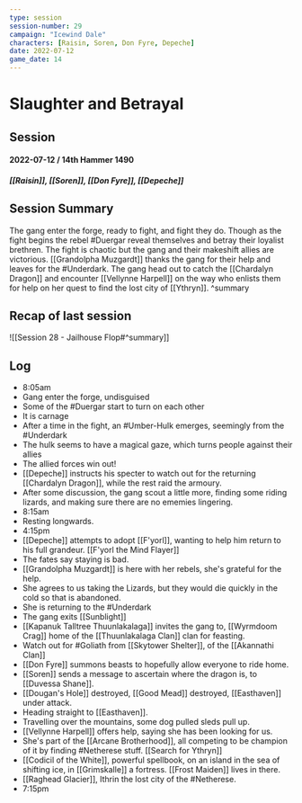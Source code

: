 ```yaml
---
type: session
session-number: 29
campaign: "Icewind Dale"
characters: [Raisin, Soren, Don Fyre, Depeche]
date: 2022-07-12
game_date: 14
---
```


# Slaughter and Betrayal
## Session 
#### 2022-07-12 / 14th Hammer 1490
##### [[Raisin]], [[Soren]], [[Don Fyre]], [[Depeche]]

## Session Summary
The gang enter the forge, ready to fight, and fight they do. Though as the fight begins the rebel #Duergar reveal themselves and betray their loyalist brethren. The fight is chaotic but the gang and their makeshift allies are victorious.
[[Grandolpha Muzgardt]] thanks the gang for their help and leaves for the #Underdark. The gang head out to catch the [[Chardalyn Dragon]] and encounter [[Vellynne Harpell]] on the way who enlists them for help on her quest to find the lost city of [[Ythryn]].
^summary

## Recap of last session
![[Session 28 - Jailhouse Flop#^summary]]

## Log
- 8:05am
- Gang enter the forge, undisguised
- Some of the #Duergar start to turn on each other
- It is carnage
- After a time in the fight, an #Umber-Hulk emerges, seemingly from the #Underdark
- The hulk seems to have a magical gaze, which turns people against their allies
- The allied forces win out!
- [[Depeche]] instructs his specter to watch out for the returning [[Chardalyn Dragon]], while the rest raid the armoury.
- After some discussion, the gang scout a little more, finding some riding lizards, and making sure there are no ememies lingering.
- 8:15am
- Resting longwards.
- 4:15pm
- [[Depeche]] attempts to adopt [[F'yorl]], wanting to help him return to his full grandeur. [[F'yorl the Mind Flayer]]
- The fates say staying is bad.
- [[Grandolpha Muzgardt]] is here with her rebels, she's grateful for the help.
- She agrees to us taking the Lizards, but they would die quickly in the cold so that is abandoned.
- She is returning to the #Underdark 
- The gang exits [[Sunblight]]
- [[Kapanuk Talltree Thuunlakalaga]] invites the gang to, [[Wyrmdoom Crag]] home of the [[Thuunlakalaga Clan]] clan for feasting.
- Watch out for #Goliath from [[Skytower Shelter]], of the [[Akannathi Clan]]
- [[Don Fyre]] summons beasts to hopefully allow everyone to ride home.
- [[Soren]] sends a message to ascertain where the dragon is, to [[Duvessa Shane]].
- [[Dougan's Hole]] destroyed, [[Good Mead]] destroyed, [[Easthaven]] under attack.
- Heading straight to [[Easthaven]].
- Travelling over the mountains, some dog pulled sleds pull up.
- [[Vellynne Harpell]] offers help, saying she has been looking for us.
- She's part of the [[Arcane Brotherhood]], all competing to be champion of it by finding #Netherese stuff. [[Search for Ythryn]]
- [[Codicil of the White]], powerful spellbook, on an island in the sea of shifting ice, in [[Grimskalle]] a fortress. [[Frost Maiden]] lives in there.
- [[Raghead Glacier]], Ithrin the lost city of the #Netherese.
- 7:15pm
